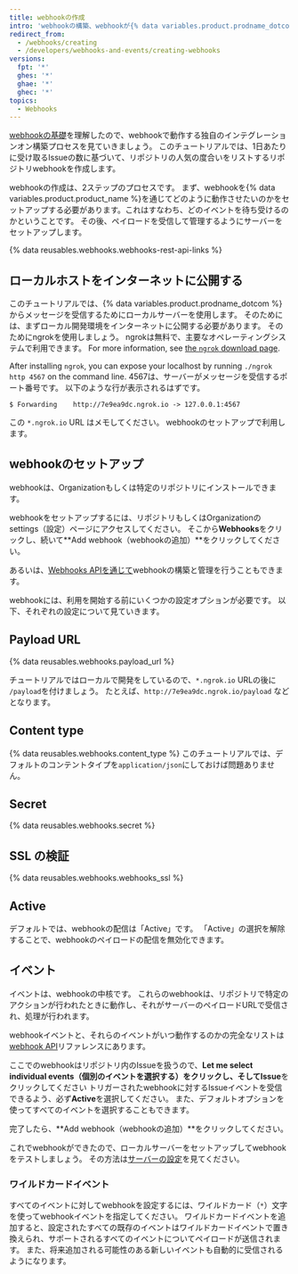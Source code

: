 ```yaml
---
title: webhookの作成
intro: 'webhookの構築、webhookが{% data variables.product.prodname_dotcom %}上で待ち受けるイベントの選択、webhookのペイロードを受信して管理するサーバーのセットアップ方法を学んでください。'
redirect_from:
  - /webhooks/creating
  - /developers/webhooks-and-events/creating-webhooks
versions:
  fpt: '*'
  ghes: '*'
  ghae: '*'
  ghec: '*'
topics:
  - Webhooks
---
```


[webhookの基礎][webhooks-overview]を理解したので、webhookで動作する独自のインテグレーションオン構築プロセスを見ていきましょう。 このチュートリアルでは、1日あたりに受け取るIssueの数に基づいて、リポジトリの人気の度合いをリストするリポジトリwebhookを作成します。

webhookの作成は、2ステップのプロセスです。 まず、webhookを{% data variables.product.product_name %}を通じてどのように動作させたいのかをセットアップする必要があります。これはすなわち、どのイベントを待ち受けるのかということです。 その後、ペイロードを受信して管理するようにサーバーをセットアップします。


{% data reusables.webhooks.webhooks-rest-api-links %}

## ローカルホストをインターネットに公開する

このチュートリアルでは、{% data variables.product.prodname_dotcom %}からメッセージを受信するためにローカルサーバーを使用します。 そのためには、まずローカル開発環境をインターネットに公開する必要があります。 そのためにngrokを使用しましょう。 ngrokは無料で、主要なオペレーティングシステムで利用できます。 For more information, see [the `ngrok` download page](https://ngrok.com/download).

After installing `ngrok`, you can expose your localhost by running `./ngrok http 4567` on the command line. 4567は、サーバーがメッセージを受信するポート番号です。 以下のような行が表示されるはずです。

```shell
$ Forwarding    http://7e9ea9dc.ngrok.io -> 127.0.0.1:4567
```

この `*.ngrok.io` URL はメモしてください。 webhookのセットアップで利用します。

## webhookのセットアップ

webhookは、Organizationもしくは特定のリポジトリにインストールできます。

webhookをセットアップするには、リポジトリもしくはOrganizationのsettings（設定）ページにアクセスしてください。 そこから**Webhooks**をクリックし、続いて**Add webhook（webhookの追加）**をクリックしてください。

あるいは、[Webhooks APIを通じて][webhook-api]webhookの構築と管理を行うこともできます。

webhookには、利用を開始する前にいくつかの設定オプションが必要です。 以下、それぞれの設定について見ていきます。

## Payload URL

{% data reusables.webhooks.payload_url %}

チュートリアルではローカルで開発をしているので、`*.ngrok.io` URLの後に `/payload`を付けましょう。 たとえば、`http://7e9ea9dc.ngrok.io/payload` などとなります。

## Content type

{% data reusables.webhooks.content_type %} このチュートリアルでは、デフォルトのコンテントタイプを`application/json`にしておけば問題ありません。

## Secret

{% data reusables.webhooks.secret %}

## SSL の検証

{% data reusables.webhooks.webhooks_ssl %}

## Active

デフォルトでは、webhookの配信は「Active」です。 「Active」の選択を解除することで、webhookのペイロードの配信を無効化できます。

## イベント

イベントは、webhookの中核です。 これらのwebhookは、リポジトリで特定のアクションが行われたときに動作し、それがサーバーのペイロードURLで受信され、処理が行われます。

webhookイベントと、それらのイベントがいつ動作するのかの完全なリストは[webhook API][hooks-api]リファレンスにあります。

ここでのwebhookはリポジトリ内のIssueを扱うので、**Let me select individual events（個別のイベントを選択する）**をクリックし、そして**Issue**をクリックしてください トリガーされたwebhookに対するIssueイベントを受信できるよう、必ず**Active**を選択してください。 また、デフォルトオプションを使ってすべてのイベントを選択することもできます。

完了したら、**Add webhook（webhookの追加）**をクリックしてください。

これでwebhookができたので、ローカルサーバーをセットアップしてwebhookをテストしましょう。 その方法は[サーバーの設定](/webhooks/configuring/)を見てください。

### ワイルドカードイベント

すべてのイベントに対してwebhookを設定するには、ワイルドカード（`*`）文字を使ってwebhookイベントを指定してください。 ワイルドカードイベントを追加すると、設定されたすべての既存のイベントはワイルドカードイベントで置き換えられ、サポートされるすべてのイベントについてペイロードが送信されます。 また、将来追加される可能性のある新しいイベントも自動的に受信されるようになります。

[webhooks-overview]: /webhooks/
[webhook-api]: /rest/reference/repos#hooks
[hooks-api]: /webhooks/#events
